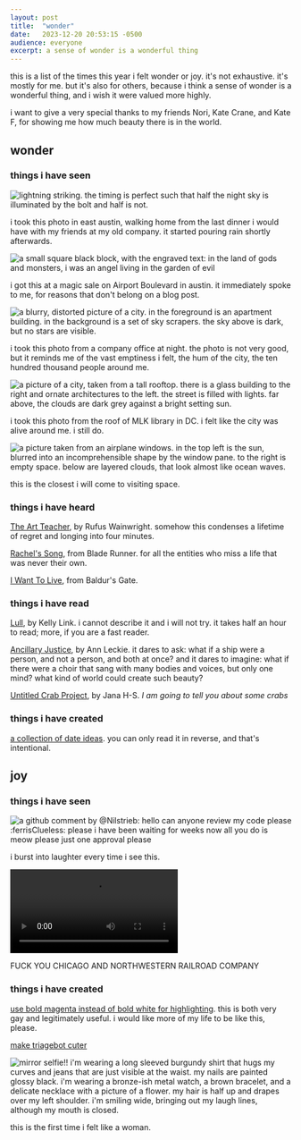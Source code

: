 ```yaml
---
layout:	post
title:	"wonder"
date:	2023-12-20 20:53:15 -0500
audience: everyone
excerpt: a sense of wonder is a wonderful thing
---
```


this is a list of the times this year i felt wonder or joy. it's not exhaustive.
it's mostly for me. but it's also for others, because i think a sense of wonder is a wonderful thing,
and i wish it were valued more highly.

i want to give a very special thanks to my friends Nori, Kate Crane, and Kate F, for showing me how much beauty there is in the world.

## wonder

### things i have seen

![lightning striking. the timing is perfect such that half the night sky is illuminated by the bolt and half is not.](/assets/lightning.jpg)

i took this photo in east austin, walking home from the last dinner i would have with my friends at my old company. it started pouring rain shortly afterwards.

![a small square black block, with the engraved text: in the land of gods and monsters, i was an angel living in the garden of evil](/assets/angel%20in%20the%20garden.jpg)

i got this at a magic sale on Airport Boulevard in austin. it immediately spoke to me, for reasons that don't belong on a blog post.

![a blurry, distorted picture of a city. in the foreground is an apartment building. in the background is a set of sky scrapers. the sky above is dark, but no stars are visible.](/assets/austin%20from%20office.jpg)

i took this photo from a company office at night. the photo is not very good, but it reminds me of the vast emptiness i felt, the hum of the city, the ten hundred thousand people around me.

![a picture of a city, taken from a tall rooftop. there is a glass building to the right and ornate architectures to the left. the street is filled with lights. far above, the clouds are dark grey against a bright setting sun.](/assets/mlk%20library.jpg)

i took this photo from the roof of MLK library in DC. i felt like the city was alive around me. i still do.

![a picture taken from an airplane windows. in the top left is the sun, blurred into an incomprehensible shape by the window pane. to the right is empty space. below are layered clouds, that look almost like ocean waves.](/assets/30000%20feet.jpg)

this is the closest i will come to visiting space.

### things i have heard

[The Art Teacher](https://www.youtube.com/watch?v=q71LaWSSQ7M), by Rufus Wainwright. somehow this condenses a lifetime of regret and longing into four minutes.

[Rachel's Song](https://www.youtube.com/watch?v=KIBKbhrniUQ), from Blade Runner. for all the entities who miss a life that was never their own.

[I Want To Live](https://www.youtube.com/watch?v=9LcxSuZY024), from Baldur's Gate.

### things i have read

[Lull](https://weirdfictionreview.com/2014/06/lull/), by Kelly Link. i cannot describe it and i will not try. it takes half an hour to read; more, if you are a fast reader.

[Ancillary Justice](https://annleckie.com/novel/ancillary-justice/), by Ann Leckie. it dares to ask: what if a ship were a person, and not a person, and both at once? and it dares to imagine: what if there were a choir that sang with many bodies and voices, but only one mind? what kind of world could create such beauty?

[Untitled Crab Project](https://jana-h-s.itch.io/untitled-crab-project), by Jana H-S. *I am going to tell you about some crabs*

### things i have created

[a collection of date ideas](https://cohost.org/jyn/post/3933390-a-collection-of-date). you can only read it in reverse, and that's intentional.

## joy

### things i have seen

![a github comment by @Nilstrieb: hello can anyone review my code please :ferrisClueless: please i have been waiting for weeks now all you do is meow please just one approval please](/assets/nils%20meow.jpg)

i burst into laughter every time i see this.

<video controls>
    <source src="/assets/fuck%20you%20chicago%20and%20northwestern%20railroad%20company.mp4">
</video>

FUCK YOU CHICAGO AND NORTHWESTERN RAILROAD COMPANY

### things i have created

[use bold magenta instead of bold white for highlighting](https://github.com/rust-lang/rust/pull/118756). this is both very gay and legitimately useful. i would like more of my life to be like this, please.

[make triagebot cuter](https://github.com/rust-lang/triagebot/pull/1756)

![mirror selfie!! i'm wearing a long sleeved burgundy shirt that hugs my curves and jeans that are just visible at the waist. my nails are painted glossy black. i'm wearing a bronze-ish metal watch, a brown bracelet, and a delicate necklace with a picture of a flower. my hair is half up and drapes over my left shoulder. i'm smiling wide, bringing out my laugh lines, although my mouth is closed.](/assets/pendant-selfie.jpg)

this is the first time i felt like a woman.
